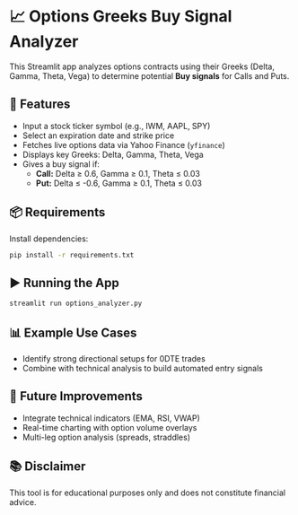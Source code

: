 
# 📈 Options Greeks Buy Signal Analyzer

This Streamlit app analyzes options contracts using their Greeks (Delta, Gamma, Theta, Vega) to determine potential **Buy signals** for Calls and Puts.

## 🚀 Features
- Input a stock ticker symbol (e.g., IWM, AAPL, SPY)
- Select an expiration date and strike price
- Fetches live options data via Yahoo Finance (`yfinance`)
- Displays key Greeks: Delta, Gamma, Theta, Vega
- Gives a buy signal if:
  - **Call:** Delta ≥ 0.6, Gamma ≥ 0.1, Theta ≤ 0.03
  - **Put:** Delta ≤ -0.6, Gamma ≥ 0.1, Theta ≤ 0.03

## 📦 Requirements

Install dependencies:

```bash
pip install -r requirements.txt
```

## ▶️ Running the App

```bash
streamlit run options_analyzer.py
```

## 📊 Example Use Cases

- Identify strong directional setups for 0DTE trades
- Combine with technical analysis to build automated entry signals

## 🔧 Future Improvements

- Integrate technical indicators (EMA, RSI, VWAP)
- Real-time charting with option volume overlays
- Multi-leg option analysis (spreads, straddles)

## 📚 Disclaimer

This tool is for educational purposes only and does not constitute financial advice.

